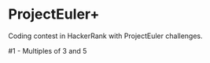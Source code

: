 # ProjectEuler+

Coding contest in HackerRank with ProjectEuler challenges.

 #1 - Multiples of 3 and 5

